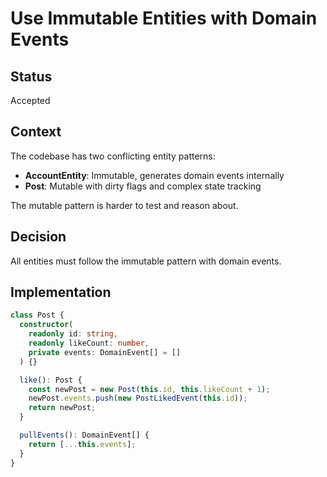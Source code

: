 # Use Immutable Entities with Domain Events

## Status

Accepted

## Context

The codebase has two conflicting entity patterns:
- **AccountEntity**: Immutable, generates domain events internally
- **Post**: Mutable with dirty flags and complex state tracking

The mutable pattern is harder to test and reason about.

## Decision

All entities must follow the immutable pattern with domain events.

## Implementation

```typescript
class Post {
  constructor(
    readonly id: string,
    readonly likeCount: number,
    private events: DomainEvent[] = []
  ) {}

  like(): Post {
    const newPost = new Post(this.id, this.likeCount + 1);
    newPost.events.push(new PostLikedEvent(this.id));
    return newPost;
  }

  pullEvents(): DomainEvent[] {
    return [...this.events];
  }
}

